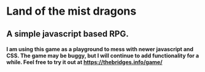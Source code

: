 # Land of the mist dragons
## A simple javascript based RPG.

#### I am using this game as a playground to mess with newer javascript and CSS. The game may be buggy, but I will continue to add functionality for a while. Feel free to try it out at https://thebridges.info/game/
